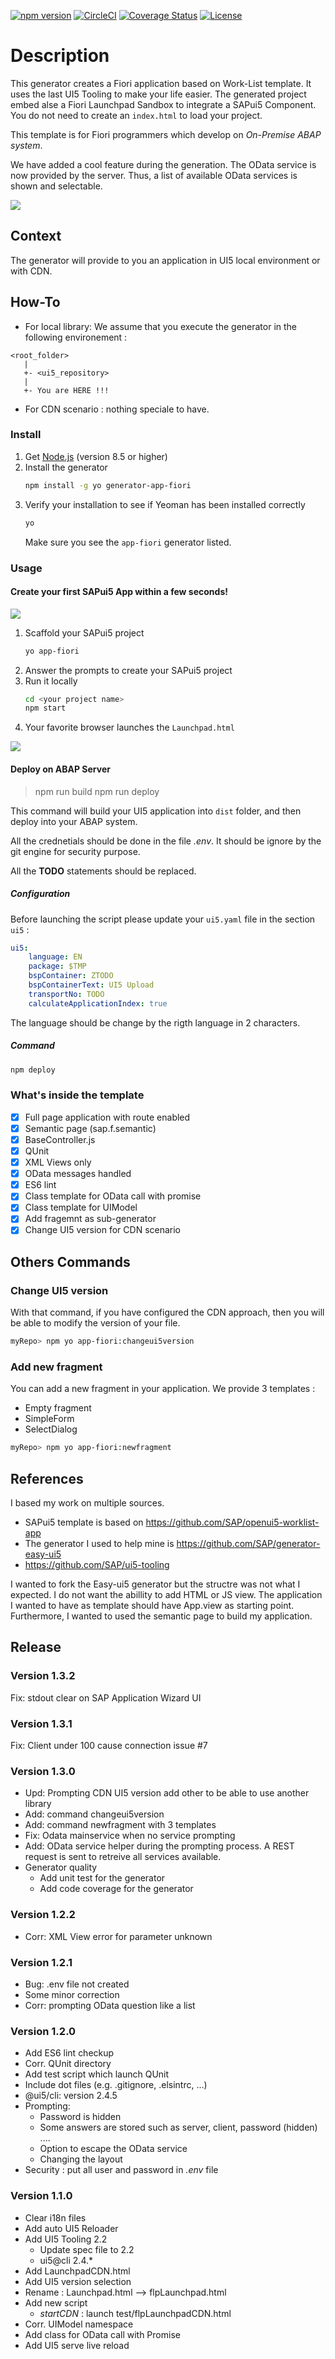 [![npm version](https://badge.fury.io/js/generator-app-fiori.svg)](https://badge.fury.io/js/generator-app-fiori)
[![CircleCI](https://circleci.com/gh/jberthe/generator-app-fiori.svg?style=svg)](https://circleci.com/gh/atom/github/tree/master)
[![Coverage Status](https://coveralls.io/repos/github/jberthe/generator-app-fiori/badge.svg?branch=master)](https://coveralls.io/github/jberthe/generator-app-fiori?branch=master)
[![License](https://img.shields.io/badge/License-Apache%202.0-blue.svg)](https://opensource.org/licenses/Apache-2.0)

# Description
This generator creates a Fiori application based on Work-List template. It uses the last UI5 Tooling to make your life easier. The generated project embed alse a Fiori Launchpad Sandbox to integrate a SAPui5 Component. You do not need to create an `index.html` to load your project.

This template is for Fiori programmers which develop on *On-Premise ABAP system*.

We have added a cool feature during the generation. The OData service is now provided by the server. Thus, a list of available OData services is shown and selectable.

![](./doc/odataservice_lis.jpg)

## Context
The generator will provide to you an application in UI5 local environment or with CDN.

## How-To
* For local library:
We assume that you execute the generator in the following environement :
```
<root_folder>
   |
   +- <ui5_repository>
   |
   +- You are HERE !!!
```
* For CDN scenario : nothing speciale to have.

### Install
1. Get [Node.js](https://nodejs.org/en/download/) (version 8.5 or higher)
2. Install the generator
    ```sh
    npm install -g yo generator-app-fiori
    ```
3. Verify your installation to see if Yeoman has been installed correctly
    ```sh
    yo
    ```
	Make sure you see the `app-fiori` generator listed.
### Usage
#### Create your first SAPui5 App within a few seconds!
![](./doc/installation.gif)

1. Scaffold your SAPui5 project
    ```sh
    yo app-fiori
    ```
2. Answer the prompts to create your SAPui5 project
3. Run it locally
    ```sh
    cd <your project name>
    npm start
    ```
4. Your favorite browser launches the `Launchpad.html`

![](./doc/launch.gif)

#### Deploy on ABAP Server

> npm run build
> npm run deploy

This command will build your UI5 application into `dist` folder, and then deploy into your ABAP system.

All the crednetials should be done in the file *.env*. It should be ignore by the git engine for security purpose. 

All the **TODO** statements should be replaced.

##### Configuration
Before launching the script please update your `ui5.yaml` file in the section `ui5` :
```yaml
ui5:
    language: EN
    package: $TMP
    bspContainer: ZTODO
    bspContainerText: UI5 Upload
    transportNo: TODO
    calculateApplicationIndex: true
```
The language should be change by the rigth language in 2 characters.
##### Command

 ```sh
npm deploy
```

### What's inside the template
- [X] Full page application with route enabled
- [X] Semantic page (sap.f.semantic)
- [X] BaseController.js
- [X] QUnit
- [X] XML Views only
- [X] OData messages handled
- [X] ES6 lint
- [X] Class template for OData call with promise
- [X] Class template for UIModel
- [X] Add fragemnt as sub-generator
- [X] Change UI5 version for CDN scenario

## Others Commands
### Change UI5 version
With that command, if you have configured the CDN approach, then you will be able to modify the version of your file.

 ```sh
myRepo> npm yo app-fiori:changeui5version
```
### Add new fragment
You can add a new fragment in your application. We provide 3 templates :
* Empty fragment
* SimpleForm 
* SelectDialog

 ```sh
myRepo> npm yo app-fiori:newfragment
```

## References
I based my work on multiple sources. 
- SAPui5 template is based on https://github.com/SAP/openui5-worklist-app
- The generator I used to help mine is https://github.com/SAP/generator-easy-ui5
- https://github.com/SAP/ui5-tooling

I wanted to fork the Easy-ui5 generator but the structre was not what I expected. I do not want the abillity to add HTML or JS view. The application I wanted to have as template should have App.view as starting point. Furthermore, I wanted to used the semantic page to build my application.

## Release
### Version 1.3.2
Fix: stdout clear on SAP Application Wizard UI

### Version 1.3.1
Fix: Client under 100 cause connection issue #7

### Version 1.3.0
* Upd: Prompting CDN UI5 version add other to be able to use another library
* Add: command changeui5version
* Add: command newfragment with 3 templates
* Fix: Odata mainservice when no service prompting
* Add: OData service helper during the prompting process. A REST request is sent to retreive all services available.
* Generator quality
    + Add unit test for the generator
    + Add code coverage for the generator
 

### Version 1.2.2
* Corr: XML View error for parameter unknown

### Version 1.2.1
* Bug: .env file not created
* Some minor correction
* Corr: prompting OData question like a list

### Version 1.2.0
* Add ES6 lint checkup
* Corr. QUnit directory
* Add test script which launch QUnit
* Include dot files (e.g. .gitignore, .elsintrc, ...)
* @ui5/cli: version 2.4.5  
* Prompting:
    * Password is hidden
    * Some answers are stored such as server, client, password (hidden) ....
    * Option to escape the OData service
    * Changing the layout
* Security : put all user and password in *.env* file

### Version 1.1.0

* Clear i18n files
* Add auto UI5 Reloader
* Add UI5 Tooling 2.2
    * Update spec file to 2.2
    * ui5@cli 2.4.*
* Add LaunchpadCDN.html
* Add UI5 version selection
* Rename : Launchpad.html --> flpLaunchpad.html
* Add new script
    * *startCDN* : launch test/flpLaunchpadCDN.html
* Corr. UIModel namespace
* Add class for OData call with Promise
* Add UI5 serve live reload
